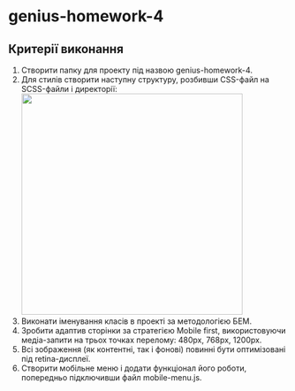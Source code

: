 # genius-homework-4

## Критерії виконання

1. Створити папку для проекту під назвою genius-homework-4.
2. Для стилів створити наступну структуру, розбивши CSS-файл на SCSS-файли і
   директорії:
   <img src="https://github.com/user-attachments/assets/7d7a9a3b-e8da-449e-baff-30b9b22d24ce" width="400">
3. Виконати іменування класів в проекті за методологією БЕМ.
4. Зробити адаптив сторінки за стратегією Mobile first, використовуючи
   медіа-запити на трьох точках перелому: 480px, 768px, 1200px.
5. Всі зображення (як контентні, так і фонові) повинні бути оптимізовані під
   retina-дисплеї.
6. Створити мобільне меню і додати функціонал його роботи, попередньо
   підключивши файл mobile-menu.js.
